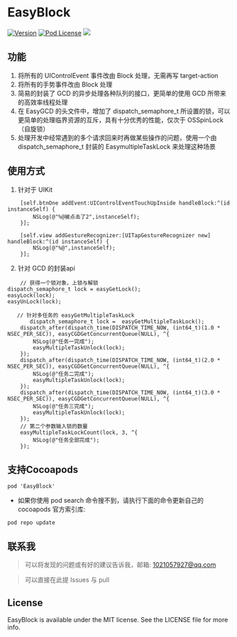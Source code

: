 # EasyBlock
[![Version](https://img.shields.io/cocoapods/v/EasyBlock.svg?style=flat)](http://cocoapods.org/pods/EasyBlock)
[![Pod License](http://img.shields.io/cocoapods/l/EasyBlock.svg?style=flat)](https://opensource.org/licenses/MIT)
![](https://img.shields.io/badge/language-objc-orange.svg)

## 功能
1. 将所有的 UIControlEvent 事件改由 Block 处理，无需再写 target-action
2. 将所有的手势事件改由 Block 处理
3. 简易的封装了 GCD 的异步处理各种队列的接口，更简单的使用 GCD 所带来的高效率线程处理
4. 在 EasyGCD 的头文件中，增加了 dispatch_semaphore_t 所设置的锁，可以更简单的处理临界资源的互斥，具有十分优秀的性能，仅次于 OSSpinLock （自旋锁）
5. 处理开发中经常遇到的多个请求回来时再做某些操作的问题，使用一个由 dispatch_semaphore_t 封装的 EasymultipleTaskLock 来处理这种场景

## 使用方式
1. 针对于 UIKit
```
    [self.btnOne addEvent:UIControlEventTouchUpInside handleBlock:^(id instanceSelf) {
        NSLog(@"%@被点击了2",instanceSelf);
    }];
    
    [self.view addGestureRecognizer:[UITapGestureRecognizer new] handleBlock:^(id instanceSelf) {
        NSLog(@"%@",instanceSelf);
    }];
```

2. 针对 GCD 的封装api
```
	// 获得一个锁对象，上锁与解锁
dispatch_semaphore_t lock = easyGetLock();
easyLock(lock);
easyUnLock(lock);
   
   // 针对多任务的 easyGetMultipleTaskLock
       dispatch_semaphore_t lock =  easyGetMultipleTaskLock();
    dispatch_after(dispatch_time(DISPATCH_TIME_NOW, (int64_t)(1.0 * NSEC_PER_SEC)), easyCGDGetConcurrentQueue(NULL), ^{
        NSLog(@"任务一完成");
        easyMultipleTaskUnlock(lock);
    });
    dispatch_after(dispatch_time(DISPATCH_TIME_NOW, (int64_t)(2.0 * NSEC_PER_SEC)), easyCGDGetConcurrentQueue(NULL), ^{
        NSLog(@"任务二完成");
        easyMultipleTaskUnlock(lock);
    });
    dispatch_after(dispatch_time(DISPATCH_TIME_NOW, (int64_t)(3.0 * NSEC_PER_SEC)), easyCGDGetConcurrentQueue(NULL), ^{
        NSLog(@"任务三完成");
        easyMultipleTaskUnlock(lock);
    });
    // 第二个参数输入锁的数量
    easyMultipleTaskLockCount(lock, 3, ^{
        NSLog(@"任务全部完成");
    });
```

## 支持Cocoapods
```
pod 'EasyBlock'
```
* 如果你使用 pod search 命令搜不到，请执行下面的命令更新自己的 cocoapods 官方索引库:

```
pod repo update
```

## 联系我
> 可以将发现的问题或有好的建议告诉我，邮箱: 1021057927@qq.com

> 可以直接在此提 Issues 与 pull

## License

EasyBlock is available under the MIT license. See the LICENSE file for more info.